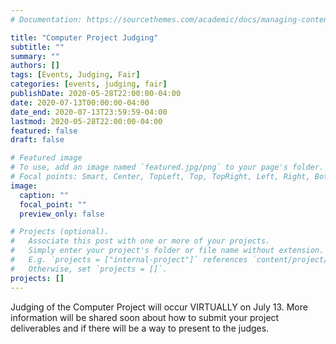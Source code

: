 ```yaml
---
# Documentation: https://sourcethemes.com/academic/docs/managing-content/

title: "Computer Project Judging"
subtitle: ""
summary: ""
authors: []
tags: [Events, Judging, Fair]
categories: [events, judging, fair]
publishDate: 2020-05-28T22:00:00-04:00
date: 2020-07-13T00:00:00-04:00
date_end: 2020-07-13T23:59:59-04:00
lastmod: 2020-05-28T22:00:00-04:00
featured: false
draft: false

# Featured image
# To use, add an image named `featured.jpg/png` to your page's folder.
# Focal points: Smart, Center, TopLeft, Top, TopRight, Left, Right, BottomLeft, Bottom, BottomRight.
image:
  caption: ""
  focal_point: ""
  preview_only: false

# Projects (optional).
#   Associate this post with one or more of your projects.
#   Simply enter your project's folder or file name without extension.
#   E.g. `projects = ["internal-project"]` references `content/project/deep-learning/index.md`.
#   Otherwise, set `projects = []`.
projects: []
---
```


Judging of the Computer Project will occur VIRTUALLY on July 13. More information will be shared soon about how to submit your project deliverables and if there will be a way to present to the judges.

